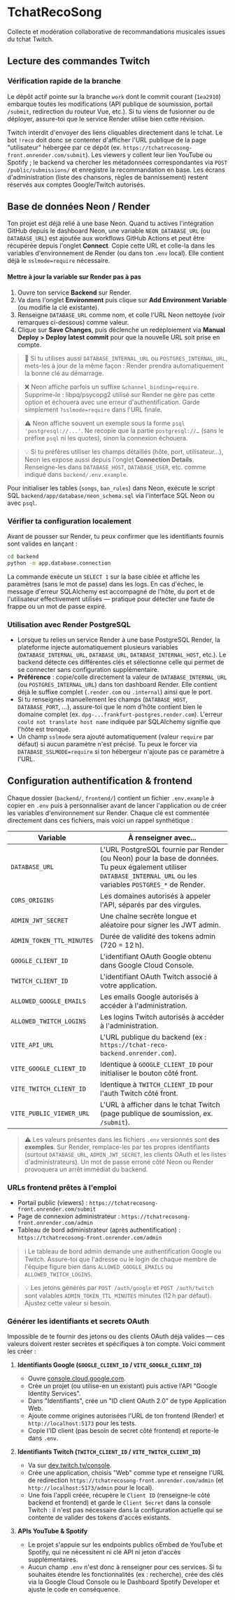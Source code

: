 # TchatRecoSong

Collecte et modération collaborative de recommandations musicales issues du tchat
Twitch.

## Lecture des commandes Twitch

### Vérification rapide de la branche

Le dépôt actif pointe sur la branche `work` dont le commit courant
(`1ea2910`) embarque toutes les modifications (API publique de
soumission, portail `/submit`, redirection du routeur Vue, etc.). Si tu
viens de fusionner ou de déployer, assure-toi que le service Render
utilise bien cette révision.


Twitch interdit d'envoyer des liens cliquables directement dans le tchat. Le bot
`!reco` doit donc se contenter d'afficher l'URL publique de la page "utilisateur"
hébergée par ce dépôt (ex. `https://tchatrecosong-front.onrender.com/submit`). Les viewers y collent
leur lien YouTube ou Spotify ; le backend va chercher les métadonnées
correspondantes via `POST /public/submissions/` et enregistre la recommandation
en base. Les écrans d'administration (liste des chansons, règles de
bannissement) restent réservés aux comptes Google/Twitch autorisés.

## Base de données Neon / Render

Ton projet est déjà relié à une base Neon. Quand tu actives l'intégration GitHub depuis le dashboard Neon, une variable `NEON_DATABASE_URL` (ou `DATABASE_URL`) est ajoutée aux workflows GitHub Actions et peut être récupérée depuis l'onglet **Connect**. Copie cette URL et colle-la dans les variables d'environnement de Render (ou dans ton `.env` local). Elle contient déjà le `sslmode=require` nécessaire.


#### Mettre à jour la variable sur Render pas à pas

1. Ouvre ton service **Backend** sur Render.
2. Va dans l'onglet **Environment** puis clique sur **Add Environment Variable** (ou modifie la clé existante).
3. Renseigne `DATABASE_URL` comme nom, et colle l'URL Neon nettoyée (voir remarques ci-dessous) comme valeur.
4. Clique sur **Save Changes**, puis déclenche un redéploiement via **Manual Deploy > Deploy latest commit** pour que la nouvelle URL soit prise en compte.

> 🎯 Si tu utilises aussi `DATABASE_INTERNAL_URL` ou `POSTGRES_INTERNAL_URL`, mets-les à jour de la même façon : Render prendra automatiquement la bonne clé au démarrage.

> ❌ Neon affiche parfois un suffixe `&channel_binding=require`. Supprime-le : libpq/psycopg2 utilisé sur Render ne gère pas cette option et échouera avec une erreur d'authentification. Garde simplement `?sslmode=require` dans l'URL finale.

> ⚠️ Neon affiche souvent un exemple sous la forme `psql 'postgresql://...'`. Ne recopie que la partie `postgresql://…` (sans le préfixe `psql` ni les quotes), sinon la connexion échouera.

> 💡  Si tu préfères utiliser les champs détaillés (hôte, port, utilisateur…), Neon les expose aussi depuis l'onglet **Connection Details**. Renseigne-les dans `DATABASE_HOST`, `DATABASE_USER`, etc. comme indiqué dans `backend/.env.example`.

Pour initialiser les tables (`songs`, `ban_rules`) dans Neon, exécute le script SQL `backend/app/database/neon_schema.sql` via l'interface SQL Neon ou avec `psql`.

### Vérifier ta configuration localement

Avant de pousser sur Render, tu peux confirmer que les identifiants fournis sont valides en lançant :

```bash
cd backend
python -m app.database.connection
```

La commande exécute un `SELECT 1` sur la base ciblée et affiche les paramètres (sans le mot de passe) dans les logs. En cas d'échec, le message d'erreur SQLAlchemy est accompagné de l'hôte, du port et de l'utilisateur effectivement utilisés — pratique pour détecter une faute de frappe ou un mot de passe expiré.


### Utilisation avec Render PostgreSQL

- Lorsque tu relies un service Render à une base PostgreSQL Render, la plateforme injecte automatiquement plusieurs variables (`DATABASE_INTERNAL_URL`, `DATABASE_URL`, `DATABASE_INTERNAL_HOST`, etc.). Le backend détecte ces différentes clés et sélectionne celle qui permet de se connecter sans configuration supplémentaire.
- **Préférence** : copie/colle directement la valeur de `DATABASE_INTERNAL_URL` (ou `POSTGRES_INTERNAL_URL`) dans ton dashboard Render. Elle contient déjà le suffixe complet (`.render.com` ou `.internal`) ainsi que le port.
- Si tu renseignes manuellement les champs (`DATABASE_HOST`, `DATABASE_PORT`, ...), assure-toi que le nom d'hôte contient bien le domaine complet (ex. `dpg-...frankfurt-postgres.render.com`). L'erreur `could not translate host name` indiquée par SQLAlchemy signifie que l'hôte est tronqué.
- Un champ `sslmode` sera ajouté automatiquement (valeur `require` par défaut) si aucun paramètre n'est précisé. Tu peux le forcer via `DATABASE_SSLMODE=require` si ton hébergeur n'ajoute pas ce paramètre à l'URL.

## Configuration authentification & frontend

Chaque dossier (`backend/`, `frontend/`) contient un fichier `.env.example` à
copier en `.env` puis à personnaliser avant de lancer l'application ou de créer
les variables d'environnement sur Render. Chaque clé est commentée directement
dans ces fichiers, mais voici un rappel synthétique :

| Variable | À renseigner avec... |
| --- | --- |
| `DATABASE_URL` | L'URL PostgreSQL fournie par Render (ou Neon) pour la base de données. Tu peux également utiliser `DATABASE_INTERNAL_URL` ou les variables `POSTGRES_*` de Render. |
| `CORS_ORIGINS` | Les domaines autorisés à appeler l'API, séparés par des virgules. |
| `ADMIN_JWT_SECRET` | Une chaîne secrète longue et aléatoire pour signer les JWT admin. |
| `ADMIN_TOKEN_TTL_MINUTES` | Durée de validité des tokens admin (720 = 12 h). |
| `GOOGLE_CLIENT_ID` | L'identifiant OAuth Google obtenu dans Google Cloud Console. |
| `TWITCH_CLIENT_ID` | L'identifiant OAuth Twitch associé à votre application. |
| `ALLOWED_GOOGLE_EMAILS` | Les emails Google autorisés à accéder à l'administration. |
| `ALLOWED_TWITCH_LOGINS` | Les logins Twitch autorisés à accéder à l'administration. |
| `VITE_API_URL` | L'URL publique du backend (ex : `https://tchat-reco-backend.onrender.com`). |
| `VITE_GOOGLE_CLIENT_ID` | Identique à `GOOGLE_CLIENT_ID` pour initialiser le bouton côté front. |
| `VITE_TWITCH_CLIENT_ID` | Identique à `TWITCH_CLIENT_ID` pour l'auth Twitch côté front. |
| `VITE_PUBLIC_VIEWER_URL` | L'URL à afficher dans le tchat Twitch (page publique de soumission, ex. `/submit`). |

> ⚠️ Les valeurs présentes dans les fichiers `.env` versionnés sont **des exemples**. Sur Render,
> remplace-les par tes propres identifiants (surtout `DATABASE_URL`, `ADMIN_JWT_SECRET`,
> les clients OAuth et les listes d'administrateurs). Un mot de passe erroné côté Neon ou Render
> provoquera un arrêt immédiat du backend.


### URLs frontend prêtes à l'emploi

- Portail public (viewers) : `https://tchatrecosong-front.onrender.com/submit`
- Page de connexion administrateur : `https://tchatrecosong-front.onrender.com/admin`
- Tableau de bord administrateur (après authentification) : `https://tchatrecosong-front.onrender.com/admin`

> ℹ️ Le tableau de bord admin demande une authentification Google ou Twitch. Assure-toi
> que l'adresse ou le login de chaque membre de l'équipe figure bien dans
> `ALLOWED_GOOGLE_EMAILS` ou `ALLOWED_TWITCH_LOGINS`.

> 💡 Les jetons générés par `POST /auth/google` et `POST /auth/twitch` sont valables
> `ADMIN_TOKEN_TTL_MINUTES` minutes (12 h par défaut). Ajustez cette valeur si besoin.

### Générer les identifiants et secrets OAuth

Impossible de te fournir des jetons ou des clients OAuth déjà valides — ces valeurs
doivent rester secrètes et spécifiques à ton compte. Voici comment les créer :

1. **Identifiants Google (`GOOGLE_CLIENT_ID` / `VITE_GOOGLE_CLIENT_ID`)**
   - Ouvre [console.cloud.google.com](https://console.cloud.google.com/).
   - Crée un projet (ou utilise-en un existant) puis active l'API "Google Identity Services".
   - Dans "Identifiants", crée un "ID client OAuth 2.0" de type Application Web.
   - Ajoute comme origines autorisées l'URL de ton frontend (Render) et `http://localhost:5173` pour les tests.
   - Copie l'ID client (pas besoin de secret côté frontend) et reporte-le dans `.env`.

2. **Identifiants Twitch (`TWITCH_CLIENT_ID` / `VITE_TWITCH_CLIENT_ID`)**
   - Va sur [dev.twitch.tv/console](https://dev.twitch.tv/console/apps).
   - Crée une application, choisis "Web" comme type et renseigne l'URL de redirection `https://tchatrecosong-front.onrender.com/admin` (et `http://localhost:5173/admin` pour le local).
   - Une fois l'appli créée, récupère le `Client ID` (renseigne-le côté backend et frontend) et garde le `Client Secret` dans la console Twitch : il n'est pas nécessaire dans la configuration actuelle qui se contente de valider des tokens d'accès existants.

3. **APIs YouTube & Spotify**
   - Le projet s'appuie sur les endpoints publics oEmbed de YouTube et Spotify, qui ne nécessitent ni clé API ni jeton d'accès supplémentaires.
   - Aucun champ `.env` n'est donc à renseigner pour ces services. Si tu souhaites étendre les fonctionnalités (ex : recherche), crée des clés via la Google Cloud Console ou le Dashboard Spotify Developer et ajuste le code en conséquence.
